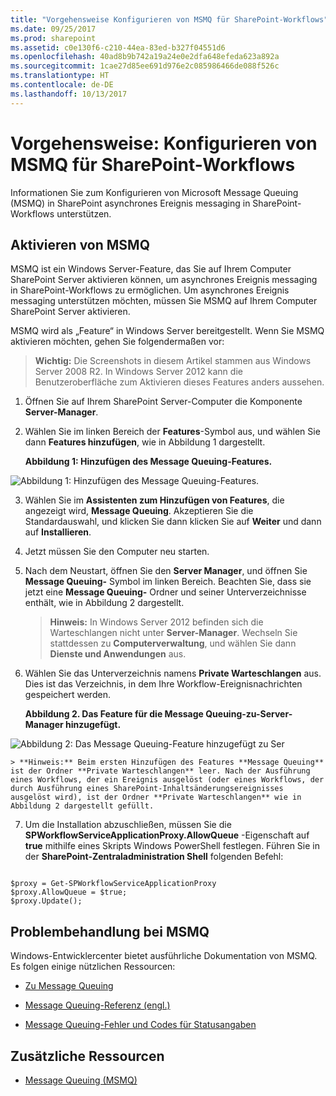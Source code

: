 ```yaml
---
title: "Vorgehensweise Konfigurieren von MSMQ für SharePoint-Workflows"
ms.date: 09/25/2017
ms.prod: sharepoint
ms.assetid: c0e130f6-c210-44ea-83ed-b327f04551d6
ms.openlocfilehash: 40ad8b9b742a19a24e0e2dfa648efeda623a892a
ms.sourcegitcommit: 1cae27d85ee691d976e2c085986466de088f526c
ms.translationtype: HT
ms.contentlocale: de-DE
ms.lasthandoff: 10/13/2017
---
```

# <a name="how-to-configure-msmq-for-sharepoint-workflows"></a>Vorgehensweise: Konfigurieren von MSMQ für SharePoint-Workflows
Informationen Sie zum Konfigurieren von Microsoft Message Queuing (MSMQ) in SharePoint asynchrones Ereignis messaging in SharePoint-Workflows unterstützen. 
## <a name="enabling-msmq"></a>Aktivieren von MSMQ

MSMQ ist ein Windows Server-Feature, das Sie auf Ihrem Computer SharePoint Server aktivieren können, um asynchrones Ereignis messaging in SharePoint-Workflows zu ermöglichen. Um asynchrones Ereignis messaging unterstützen möchten, müssen Sie MSMQ auf Ihrem Computer SharePoint Server aktivieren.
  
    
    
MSMQ wird als „Feature“ in Windows Server bereitgestellt. Wenn Sie MSMQ aktivieren möchten, gehen Sie folgendermaßen vor:
  
    
    

> **Wichtig:** Die Screenshots in diesem Artikel stammen aus Windows Server 2008 R2. In Windows Server 2012 kann die Benutzeroberfläche zum Aktivieren dieses Features anders aussehen. 
  
    
    


1. Öffnen Sie auf Ihrem SharePoint Server-Computer die Komponente **Server-Manager**.
    
  
2. Wählen Sie im linken Bereich der **Features**-Symbol aus, und wählen Sie dann **Features hinzufügen**, wie in Abbildung 1 dargestellt.
    
   **Abbildung 1: Hinzufügen des Message Queuing-Features.**

  

  ![Abbildung 1: Hinzufügen des Message Queuing-Features.](../images/ng_MsmqFeature.png)
  

  

  
3. Wählen Sie im **Assistenten zum Hinzufügen von Features**, die angezeigt wird, **Message Queuing**. Akzeptieren Sie die Standardauswahl, und klicken Sie dann klicken Sie auf **Weiter** und dann auf **Installieren**.
    
  
4. Jetzt müssen Sie den Computer neu starten.
    
  
5. Nach dem Neustart, öffnen Sie den **Server Manager**, und öffnen Sie **Message Queuing-** Symbol im linken Bereich. Beachten Sie, dass sie jetzt eine **Message Queuing-** Ordner und seiner Unterverzeichnisse enthält, wie in Abbildung 2 dargestellt.
    
    > **Hinweis:** In Windows Server 2012 befinden sich die Warteschlangen nicht unter **Server-Manager**. Wechseln Sie stattdessen zu **Computerverwaltung**, und wählen Sie dann **Dienste und Anwendungen** aus. 
6. Wählen Sie das Unterverzeichnis namens **Private Warteschlangen** aus. Dies ist das Verzeichnis, in dem Ihre Workflow-Ereignisnachrichten gespeichert werden.
    
   **Abbildung 2. Das Feature für die Message Queuing-zu-Server-Manager hinzugefügt.**

  

  ![Abbildung 2: Das Message Queuing-Feature hinzugefügt zu Ser](../images/ng_MsmqQueues.png)
  

    
    
    
    > **Hinweis:** Beim ersten Hinzufügen des Features **Message Queuing** ist der Ordner **Private Warteschlangen** leer. Nach der Ausführung eines Workflows, der ein Ereignis ausgelöst (oder eines Workflows, der durch Ausführung eines SharePoint-Inhaltsänderungsereignisses ausgelöst wird), ist der Ordner **Private Warteschlangen** wie in Abbildung 2 dargestellt gefüllt.
7. Um die Installation abzuschließen, müssen Sie die **SPWorkflowServiceApplicationProxy.AllowQueue** -Eigenschaft auf **true** mithilfe eines Skripts Windows PowerShell festlegen. Führen Sie in der **SharePoint-Zentraladministration Shell** folgenden Befehl:
    
```
  
$proxy = Get-SPWorkflowServiceApplicationProxy
$proxy.AllowQueue = $true;
$proxy.Update();

```


## <a name="troubleshooting-msmq"></a>Problembehandlung bei MSMQ

Windows-Entwicklercenter bietet ausführliche Dokumentation von MSMQ. Es folgen einige nützlichen Ressourcen:
  
    
    

-  
  [Zu Message Queuing](http://msdn.microsoft.com/en-us/library/windows/desktop/ms706032%28v=vs.85%29.aspx)
    
  
-  
  [Message Queuing-Referenz (engl.)](http://msdn.microsoft.com/en-us/library/windows/desktop/ms700112%28v=vs.85%29.aspx)
    
  
-  
  [Message Queuing-Fehler und Codes für Statusangaben](http://msdn.microsoft.com/en-us/library/windows/desktop/ms700106%28v=vs.85%29.aspx)
    
  

## <a name="additional-resources"></a>Zusätzliche Ressourcen
<a name="bk_addresources"> </a>


-  
  [Message Queuing (MSMQ)](http://msdn.microsoft.com/en-us/library/windows/desktop/ms711472%28v=vs.85%29.aspx)
    
  

  
    
    

